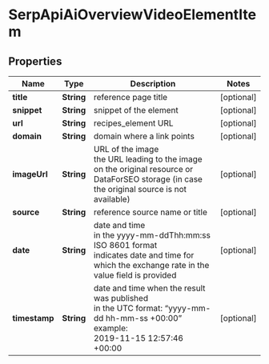 # SerpApiAiOverviewVideoElementItem


## Properties

| Name | Type | Description | Notes |
|------------ | ------------- | ------------- | -------------|
**title** | **String** | reference page title |[optional]|
**snippet** | **String** | snippet of the element |[optional]|
**url** | **String** | recipes_element URL |[optional]|
**domain** | **String** | domain where a link points |[optional]|
**imageUrl** | **String** | URL of the image<br>the URL leading to the image on the original resource or DataForSEO storage (in case the original source is not available) |[optional]|
**source** | **String** | reference source name or title |[optional]|
**date** | **String** | date and time<br>in the yyyy-mm-ddThh:mm:ss ISO 8601 format<br>indicates date and time for which the exchange rate in the value field is provided |[optional]|
**timestamp** | **String** | date and time when the result was published<br>in the UTC format: “yyyy-mm-dd hh-mm-ss +00:00”<br>example:<br>2019-11-15 12:57:46 +00:00 |[optional]|
